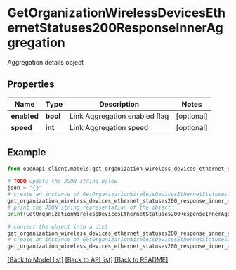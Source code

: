 # GetOrganizationWirelessDevicesEthernetStatuses200ResponseInnerAggregation

Aggregation details object

## Properties

Name | Type | Description | Notes
------------ | ------------- | ------------- | -------------
**enabled** | **bool** | Link Aggregation enabled flag | [optional] 
**speed** | **int** | Link Aggregation speed | [optional] 

## Example

```python
from openapi_client.models.get_organization_wireless_devices_ethernet_statuses200_response_inner_aggregation import GetOrganizationWirelessDevicesEthernetStatuses200ResponseInnerAggregation

# TODO update the JSON string below
json = "{}"
# create an instance of GetOrganizationWirelessDevicesEthernetStatuses200ResponseInnerAggregation from a JSON string
get_organization_wireless_devices_ethernet_statuses200_response_inner_aggregation_instance = GetOrganizationWirelessDevicesEthernetStatuses200ResponseInnerAggregation.from_json(json)
# print the JSON string representation of the object
print(GetOrganizationWirelessDevicesEthernetStatuses200ResponseInnerAggregation.to_json())

# convert the object into a dict
get_organization_wireless_devices_ethernet_statuses200_response_inner_aggregation_dict = get_organization_wireless_devices_ethernet_statuses200_response_inner_aggregation_instance.to_dict()
# create an instance of GetOrganizationWirelessDevicesEthernetStatuses200ResponseInnerAggregation from a dict
get_organization_wireless_devices_ethernet_statuses200_response_inner_aggregation_from_dict = GetOrganizationWirelessDevicesEthernetStatuses200ResponseInnerAggregation.from_dict(get_organization_wireless_devices_ethernet_statuses200_response_inner_aggregation_dict)
```
[[Back to Model list]](../README.md#documentation-for-models) [[Back to API list]](../README.md#documentation-for-api-endpoints) [[Back to README]](../README.md)


